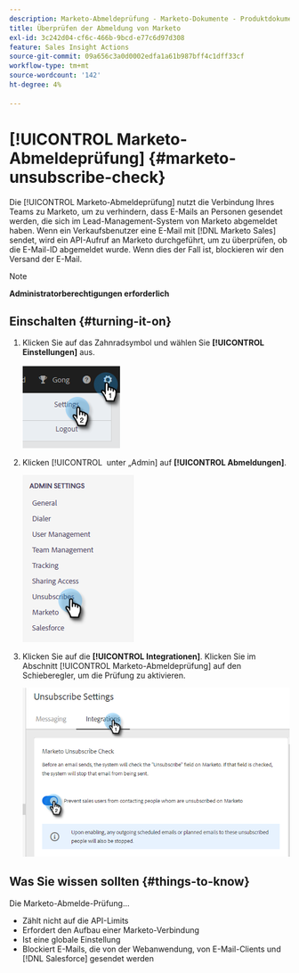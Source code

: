 ```yaml
---
description: Marketo-Abmeldeprüfung - Marketo-Dokumente - Produktdokumentation
title: Überprüfen der Abmeldung von Marketo
exl-id: 3c242d04-cf6c-466b-9bcd-e77c6d97d308
feature: Sales Insight Actions
source-git-commit: 09a656c3a0d0002edfa1a61b987bff4c1dff33cf
workflow-type: tm+mt
source-wordcount: '142'
ht-degree: 4%

---
```


# [!UICONTROL Marketo-Abmeldeprüfung] {#marketo-unsubscribe-check}

Die [!UICONTROL Marketo-Abmeldeprüfung] nutzt die Verbindung Ihres Teams zu Marketo, um zu verhindern, dass E-Mails an Personen gesendet werden, die sich im Lead-Management-System von Marketo abgemeldet haben. Wenn ein Verkaufsbenutzer eine E-Mail mit [!DNL Marketo Sales] sendet, wird ein API-Aufruf an Marketo durchgeführt, um zu überprüfen, ob die E-Mail-ID abgemeldet wurde. Wenn dies der Fall ist, blockieren wir den Versand der E-Mail.

>[!NOTE]
>
>**Administratorberechtigungen erforderlich**

## Einschalten {#turning-it-on}

1. Klicken Sie auf das Zahnradsymbol und wählen Sie **[!UICONTROL Einstellungen]** aus.

   ![](assets/marketo-unsubscribe-check-1.png)

1. Klicken [!UICONTROL &#x200B; unter „Admin] auf **[!UICONTROL Abmeldungen]**.

   ![](assets/marketo-unsubscribe-check-2.png)

1. Klicken Sie auf die **[!UICONTROL Integrationen]**. Klicken Sie im Abschnitt [!UICONTROL Marketo-Abmeldeprüfung] auf den Schieberegler, um die Prüfung zu aktivieren.

   ![](assets/marketo-unsubscribe-check-3.png)

## Was Sie wissen sollten {#things-to-know}

Die Marketo-Abmelde-Prüfung…

* Zählt nicht auf die API-Limits
* Erfordert den Aufbau einer Marketo-Verbindung
* Ist eine globale Einstellung
* Blockiert E-Mails, die von der Webanwendung, von E-Mail-Clients und [!DNL Salesforce] gesendet werden
